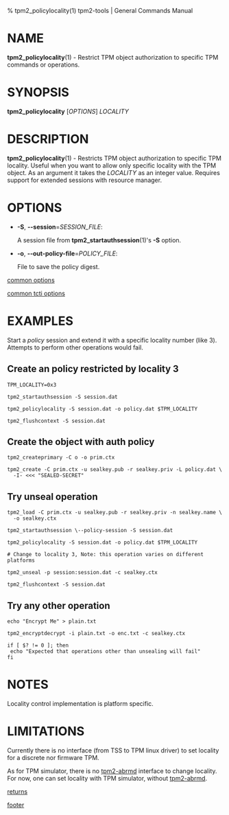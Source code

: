 % tpm2_policylocality(1) tpm2-tools | General Commands Manual

# NAME

**tpm2_policylocality**(1) - Restrict TPM object authorization to specific
TPM commands or operations.

# SYNOPSIS

**tpm2_policylocality** [*OPTIONS*] _LOCALITY_

# DESCRIPTION

**tpm2_policylocality**(1) - Restricts TPM object authorization to specific
TPM locality. Useful when you want to allow only specific locality
with the TPM object. As an argument it takes the _LOCALITY_ as an integer
value. Requires support for extended sessions with resource manager.

# OPTIONS

  * **-S**, **\--session**=_SESSION\_FILE_:

    A session file from **tpm2_startauthsession**(1)'s **-S** option.

  * **-o**, **\--out-policy-file**=_POLICY\_FILE_:

    File to save the policy digest.

[common options](common/options.md)

[common tcti options](common/tcti.md)

# EXAMPLES

Start a *policy* session and extend it with a specific locality number (like 3).
Attempts to perform other operations would fail.

## Create an policy restricted by locality 3
```
TPM_LOCALITY=0x3

tpm2_startauthsession -S session.dat

tpm2_policylocality -S session.dat -o policy.dat $TPM_LOCALITY

tpm2_flushcontext -S session.dat
```

## Create the object with auth policy
```
tpm2_createprimary -C o -o prim.ctx

tpm2_create -C prim.ctx -u sealkey.pub -r sealkey.priv -L policy.dat \
  -I- <<< "SEALED-SECRET"
```

## Try unseal operation
```
tpm2_load -C prim.ctx -u sealkey.pub -r sealkey.priv -n sealkey.name \
  -o sealkey.ctx

tpm2_startauthsession \--policy-session -S session.dat

tpm2_policylocality -S session.dat -o policy.dat $TPM_LOCALITY

# Change to locality 3, Note: this operation varies on different platforms

tpm2_unseal -p session:session.dat -c sealkey.ctx

tpm2_flushcontext -S session.dat
```

## Try any other operation
```
echo "Encrypt Me" > plain.txt

tpm2_encryptdecrypt -i plain.txt -o enc.txt -c sealkey.ctx

if [ $? != 0 ]; then
 echo "Expected that operations other than unsealing will fail"
fi
```

# NOTES

Locality control implementation is platform specific.

# LIMITATIONS

Currently there is no interface (from TSS to TPM linux driver) to set
locality for a discrete nor firmware TPM.

As for TPM simulator, there is no [tpm2-abrmd](https://github.com/tpm2-software/tpm2-abrmd) interface to change locality.
For now, one can set locality with TPM simulator, without [tpm2-abrmd](https://github.com/tpm2-software/tpm2-abrmd).

[returns](common/returns.md)

[footer](common/footer.md)
